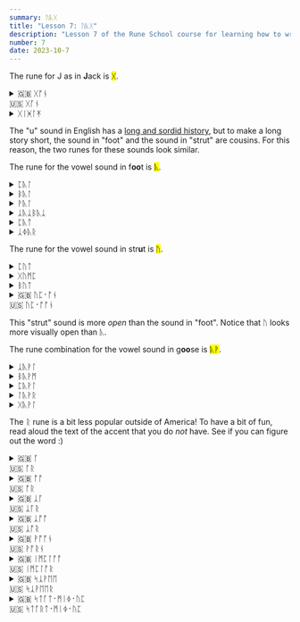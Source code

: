 ```yaml
---
summary: ᚢᚣᚷ
title: "Lesson 7: ᚢᚣᚷ"
description: "Lesson 7 of the Rune School course for learning how to write Modern English with the Anglo-Saxon futhorc"
number: 7
date: 2023-10-7
---
```


The rune for J as in <strong>J</strong>ack is <mark>ᚷ</mark>.

<details>
    <summary>🇬🇧 ᚷᚩᚾ<br>🇺🇸 ᚷᚪᚾ</summary>
    <p>John</p>
</details>

<details>
    <summary>ᚷᛁᚸᛚᛡ</summary>
    <p>jiggly</p>
</details>

The "u" sound in English has a [long and sordid history](https://en.wikipedia.org/wiki/Phonological_history_of_English_close_back_vowels), but to make a long story short, the sound in "foot" and the sound in "strut" are cousins. For this reason, the two runes for these sounds look similar.

The rune for the vowel sound in f<strong>oo</strong>t is <mark>ᚣ</mark>.

<details>
    <summary>ᛈᚣᛚ</summary>
    <p>pull</p>
</details>

<details>
    <summary>ᛒᚣᛚ</summary>
    <p>bull</p>
</details>

<details>
    <summary>ᚹᚣᛚ</summary>
    <p>wool</p>
</details>

<details>
    <summary>ᛣᚣᛣᛒᚣᛣ</summary>
    <p>cookbook</p>
</details>

<details>
    <summary>ᛈᚣᛏ</summary>
    <p>put</p>
</details>

<details>
    <summary>ᛣᛄᚣᚱ</summary>
    <p>cure</p>
</details>

The rune for the vowel sound in str<strong>u</strong>t is <mark>ᚢ</mark>.

<details>
    <summary>ᛈᚢᛏ</summary>
    <p>putt</p>
</details>

<details>
    <summary>ᚷᚢᛗᛈ</summary>
    <p>jump</p>
</details>

<details>
    <summary>ᛒᚢᛏ</summary>
    <p>but</p>
</details>

<details>
    <summary>🇬🇧 ᚢᛈ᛫​ᚩᚾ<br>🇺🇸 ᚢᛈ᛫​ᚩᚩᚾ</summary>
    <p>up on</p>
</details>

This "strut" sound is more *open* than the sound in "foot". Notice that ᚢ looks more visually open than ᚣ.

The rune combination for the vowel sound in g<strong>oo</strong>se is <mark>ᚣᚹ</mark>.


<details>
    <summary>ᛣᚣᚹᛚ</summary>
    <p>cool</p>
</details>

<details>
    <summary>ᛒᚣᚹᛗ</summary>
    <p>boom</p>
</details>

<details>
    <summary>ᛈᚣᚹᛚ</summary>
    <p>pool</p>
</details>

<details>
    <summary>ᛚᚣᚹᚱ</summary>
    <p>lure</p>
</details>

<details>
    <summary>ᚷᚣᚹᛚ</summary>
    <p>jewel</p>
</details>

The ᚱ rune is a bit less popular outside of America! To have a bit of fun, read aloud the text of the accent that you do *not* have. See if you can figure out the word :) 

<details>
    <summary>🇬🇧 ᚪ<br>🇺🇸 ᚪᚱ</summary>
    <p>are</p>
</details>

<details>
    <summary>🇬🇧 ᚩᚩ<br>🇺🇸 ᚩᚱ</summary>
    <p>or / ore / awe (if you're British)</p>
</details>

<details>
    <summary>🇬🇧 ᛣᚪ<br>🇺🇸 ᛣᚪᚱ</summary>
    <p>car</p>
</details>

<details>
    <summary>🇬🇧 ᛣᚩᚩ<br>🇺🇸 ᛣᚩᚱ</summary>
    <p>core / caw (if you're British)</p>
</details>

<details>
    <summary>🇬🇧 ᚹᚩᚩᚾ<br>🇺🇸 ᚹᚩᚱᚾ</summary>
    <p>warn / worn</p>
</details>

<details>
    <summary>🇬🇧 ᛁᛗᛈᛚᚩᚩ<br>🇺🇸 ᛁᛗᛈᛚᚩᚱ</summary>
    <p>implore</p>
</details>

<details>
    <summary>🇬🇧 ᛋᛣᚹᛖᛖ<br>🇺🇸 ᛋᛣᚹᛖᛖᚱ</summary>
    <p>square</p>
</details>

<details>
    <summary>🇬🇧 ᛋᛏᚪᛏ᛫ᛗᛁᛄ᛫ᚢᛈ<br>🇺🇸 ᛋᛏᚪᚱᛏ᛫ᛗᛁᛄ᛫ᚢᛈ</summary>
    <p>start me up</p>
</details>

